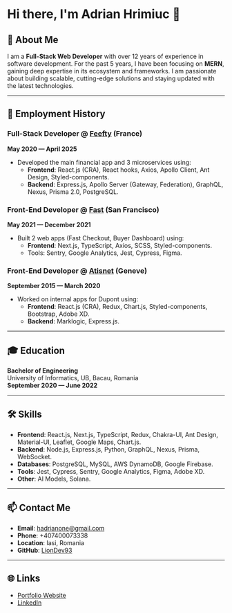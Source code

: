 <!--
**LionDev93/LionDev93** is a ✨ _special_ ✨ repository because its `README.md` (this file) appears on your GitHub profile.

Here are some ideas to get you started:

- 🔭 I’m currently working on ...
- 🌱 I’m currently learning ...
- 👯 I’m looking to collaborate on ...
- 🤔 I’m looking for help with ...
- 💬 Ask me about ...
- 📫 How to reach me: ...
- 😄 Pronouns: ...
- ⚡ Fun fact: ...
-->

# Hi there, I'm Adrian Hrimiuc 👋

## 🌟 About Me
I am a **Full-Stack Web Developer** with over 12 years of experience in software development. For the past 5 years, I have been focusing on **MERN**, gaining deep expertise in its ecosystem and frameworks. I am passionate about building scalable, cutting-edge solutions and staying updated with the latest technologies.

---

## 💼 Employment History

### Full-Stack Developer @ [Feefty](https://feefty.com/) (France)  
**May 2020 — April 2025**  
- Developed the main financial app and 3 microservices using:
  - **Frontend**: React.js (CRA), React hooks, Axios, Apollo Client, Ant Design, Styled-components.
  - **Backend**: Express.js, Apollo Server (Gateway, Federation), GraphQL, Nexus, Prisma 2.0, PostgreSQL.

### Front-End Developer @ [Fast](https://www.fast.co/) (San Francisco)  
**May 2021 — December 2021**  
- Built 2 web apps (Fast Checkout, Buyer Dashboard) using:
  - **Frontend**: Next.js, TypeScript, Axios, SCSS, Styled-components.
  - Tools: Sentry, Google Analytics, Jest, Cypress, Figma.

### Front-End Developer @ [Atisnet](https://x.com/Atisnetcom) (Geneve)  
**September 2015 — March 2020**  
- Worked on internal apps for Dupont using:
  - **Frontend**: React.js (CRA), Redux, Chart.js, Styled-components, Bootstrap, Adobe XD.
  - **Backend**: Marklogic, Express.js.

---

## 🎓 Education
**Bachelor of Engineering**  
University of Informatics, UB, Bacau, Romania  
**September 2020 — June 2022**

---

## 🛠️ Skills
- **Frontend**: React.js, Next.js, TypeScript, Redux, Chakra-UI, Ant Design, Material-UI, Leaflet, Google Maps, Chart.js.
- **Backend**: Node.js, Express.js, Python, GraphQL, Nexus, Prisma, WebSocket.
- **Databases**: PostgreSQL, MySQL, AWS DynamoDB, Google Firebase.
- **Tools**: Jest, Cypress, Sentry, Google Analytics, Figma, Adobe XD.
- **Other**: AI Models, Solana.

---

## 📫 Contact Me
- **Email**: [hadrianone@gmail.com](mailto:hadrianone@gmail.com)
- **Phone**: +407400073338
- **Location**: Iasi, Romania
- **GitHub**: [LionDev93](https://github.com/LionDev93)

---

## 🌐 Links
- [Portfolio Website](https://www.linkedin.com/in/adrian-develops-46206a205)
- [LinkedIn](https://www.linkedin.com/in/adrian-develops-46206a205)